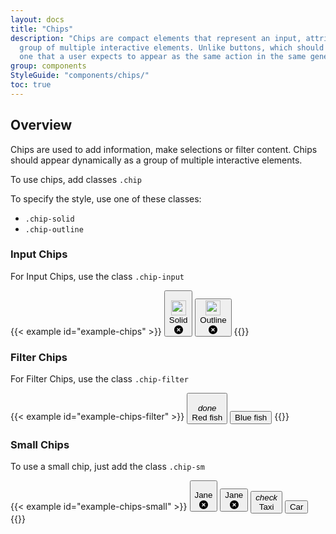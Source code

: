 ```yaml
---
layout: docs
title: "Chips"
description: "Chips are compact elements that represent an input, attribute, or action. Chips should appear dynamically as a
  group of multiple interactive elements. Unlike buttons, which should be a consistent and familiar call to action,
  one that a user expects to appear as the same action in the same general area."
group: components
StyleGuide: "components/chips/"
toc: true
---
```


## Overview

Chips are used to add information, make selections or filter content. Chips should appear
dynamically as a group of multiple interactive elements.

To use chips, add classes `.chip`

To specify the style, use one of these classes:

- `.chip-solid`
- `.chip-outline`

### Input Chips

For Input Chips, use the class `.chip-input`

{{< example id="example-chips" >}}
<button class="chip chip-solid chip-input" type="button">
  <div class="chip-thumbnail">
    <img src="/img/headshot.png" height="24" width="24" alt="">
  </div>
  <div class="chip-text">Solid</div>
  <div class="chip-delete-right">
    <svg xmlns="http://www.w3.org/2000/svg" fill="currentColor" height="16" width="16" viewBox="0 0 32 32">
      <path d="M16 30c7.72 0 14-6.28 14-14S23.72 2 16 2 2 8.28 2 16s6.28 14 14 14zm-5.06-16.94a1.49 1.49 0 0 1 0-2.12 1.49 1.49 0 0 1 2.12 0L16 13.88l2.94-2.94a1.49 1.49 0 0 1 2.12 0c.59.59.59 1.53 0 2.12L18.12 16l2.94 2.94c.59.59.59 1.53 0 2.12-.29.29-.68.44-1.06.44s-.77-.15-1.06-.44L16 18.12l-2.94 2.94c-.29.29-.68.44-1.06.44s-.77-.15-1.06-.44a1.49 1.49 0 0 1 0-2.12L13.88 16l-2.94-2.94z" />
    </svg>
  </div>
</button>

<button class="chip chip-outline chip-input ms-2" type="button">
  <div class="chip-thumbnail">
    <img src="/img/headshot.png" height="24" width="24" alt="">
  </div>
  <div class="chip-text">Outline</div>
  <div class="chip-delete-right">
    <svg xmlns="http://www.w3.org/2000/svg" fill="currentColor" height="16" width="16" viewBox="0 0 32 32">
      <path d="M16 30c7.72 0 14-6.28 14-14S23.72 2 16 2 2 8.28 2 16s6.28 14 14 14zm-5.06-16.94a1.49 1.49 0 0 1 0-2.12 1.49 1.49 0 0 1 2.12 0L16 13.88l2.94-2.94a1.49 1.49 0 0 1 2.12 0c.59.59.59 1.53 0 2.12L18.12 16l2.94 2.94c.59.59.59 1.53 0 2.12-.29.29-.68.44-1.06.44s-.77-.15-1.06-.44L16 18.12l-2.94 2.94c-.29.29-.68.44-1.06.44s-.77-.15-1.06-.44a1.49 1.49 0 0 1 0-2.12L13.88 16l-2.94-2.94z" />
    </svg>
  </div>
</button>
{{</ example >}}

### Filter Chips

For Filter Chips, use the class `.chip-filter`

{{< example id="example-chips-filter" >}}
<button class="chip chip-solid chip-filter" type="button">
  <div class="chip-icon-left"><i class="modus-icons notranslate" aria-hidden="true">done</i></div>
  <div class="chip-text">Red fish</div>
</button>

<button class="chip chip-outline chip-filter ms-2" type="button">
  <div class="chip-text">Blue fish</div>
</button>
{{</ example >}}

### Small Chips

To use a small chip, just add the class `.chip-sm`

{{< example id="example-chips-small" >}}
<button class="chip chip-sm chip-solid chip-input" type="button">
  <div class="chip-thumbnail">
    <img src="/img/headshot.png" alt="">
  </div>
  <div class="chip-text">Jane</div>
  <div class="chip-delete-right">
    <svg xmlns="http://www.w3.org/2000/svg" fill="currentColor" height="16" width="16" viewBox="0 0 32 32">
      <path d="M16 30c7.72 0 14-6.28 14-14S23.72 2 16 2 2 8.28 2 16s6.28 14 14 14zm-5.06-16.94a1.49 1.49 0 0 1 0-2.12 1.49 1.49 0 0 1 2.12 0L16 13.88l2.94-2.94a1.49 1.49 0 0 1 2.12 0c.59.59.59 1.53 0 2.12L18.12 16l2.94 2.94c.59.59.59 1.53 0 2.12-.29.29-.68.44-1.06.44s-.77-.15-1.06-.44L16 18.12l-2.94 2.94c-.29.29-.68.44-1.06.44s-.77-.15-1.06-.44a1.49 1.49 0 0 1 0-2.12L13.88 16l-2.94-2.94z"/>
    </svg>
  </div>
</button>

<button class="chip chip-sm chip-outline chip-input" type="button">
  <div class="chip-thumbnail">
    <img src="/img/headshot.png" alt="">
  </div>
  <div class="chip-text">Jane</div>
  <div class="chip-delete-right">
    <svg xmlns="http://www.w3.org/2000/svg" fill="currentColor" height="16" width="16" viewBox="0 0 32 32">
      <path d="M16 30c7.72 0 14-6.28 14-14S23.72 2 16 2 2 8.28 2 16s6.28 14 14 14zm-5.06-16.94a1.49 1.49 0 0 1 0-2.12 1.49 1.49 0 0 1 2.12 0L16 13.88l2.94-2.94a1.49 1.49 0 0 1 2.12 0c.59.59.59 1.53 0 2.12L18.12 16l2.94 2.94c.59.59.59 1.53 0 2.12-.29.29-.68.44-1.06.44s-.77-.15-1.06-.44L16 18.12l-2.94 2.94c-.29.29-.68.44-1.06.44s-.77-.15-1.06-.44a1.49 1.49 0 0 1 0-2.12L13.88 16l-2.94-2.94z"/>
    </svg>
  </div>
</button>

<button class="chip chip-sm chip-solid chip-filter active" type="button">
  <div class="chip-icon-left"><i class="modus-icons notranslate" aria-hidden="true">check</i></div>
  <div class="chip-text">Taxi</div>
</button>

<button class="chip chip-sm chip-outline chip-filter" type="button">
  <div class="chip-text">Car</div>
</button>
{{</ example >}}
